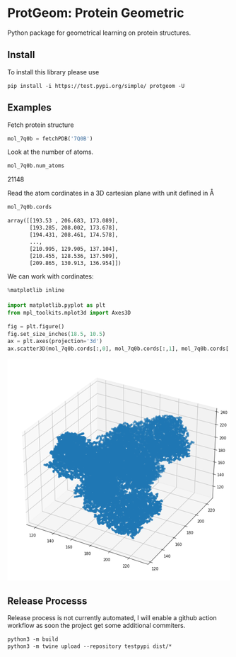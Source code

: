 #  ProtGeom: Protein Geometric 

Python package for geometrical learning on protein structures.

## Install

To install this library please use 

```
pip install -i https://test.pypi.org/simple/ protgeom -U
```

## Examples


Fetch protein structure
```python
mol_7q0b = fetchPDB('7Q0B')
```

Look at the number of atoms.
```python
mol_7q0b.num_atoms
```

21148

Read the atom cordinates in a 3D cartesian plane with unit defined in Å 

```python
mol_7q0b.cords
```
    array([[193.53 , 206.683, 173.089],
           [193.285, 208.002, 173.678],
           [194.431, 208.461, 174.578],
           ...,
           [210.995, 129.905, 137.104],
           [210.455, 128.536, 137.509],
           [209.865, 130.913, 136.954]])


We can work with cordinates:
 


```python
%matplotlib inline

import matplotlib.pyplot as plt
from mpl_toolkits.mplot3d import Axes3D
```


```python
fig = plt.figure()
fig.set_size_inches(18.5, 10.5)
ax = plt.axes(projection='3d')
ax.scatter3D(mol_7q0b.cords[:,0], mol_7q0b.cords[:,1], mol_7q0b.cords[:,2])
```

    
![png](docs/img/scatter3D.png)
    


## Release Processs 

Release process is not currently automated, I will enable a github action workflow as soon the project get some additional commiters.

```
python3 -m build
python3 -m twine upload --repository testpypi dist/*
```
